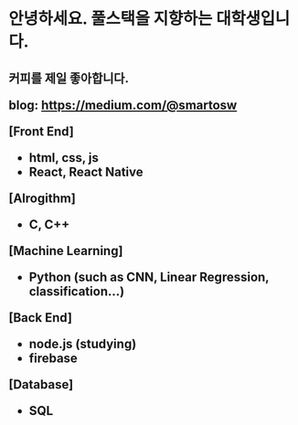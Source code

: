 <h1>안녕하세요. 풀스택을 지향하는 대학생입니다.
<h2>커피를 제일 좋아합니다.

blog: https://medium.com/@smartosw

<b>[Front End]</b>
  * html, css, js
  * React, React Native

<b>[Alrogithm]</b>
  * C, C++

<b>[Machine Learning]</b>
  * Python (such as CNN, Linear Regression, classification...)

<b>[Back End]</b>
  * node.js (studying)
  * firebase
  
<b>[Database]</b>
  * SQL
